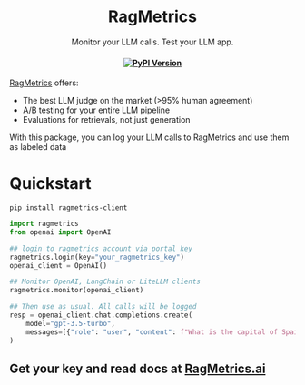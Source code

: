 <h1 align="center">RagMetrics</h1>
    <p align="center">
        Monitor your LLM calls. Test your LLM app.
    </p>
<h4 align="center">
    <a href="https://pypi.org/project/ragmetrics-client/" target="_blank">
        <img src="https://img.shields.io/pypi/v/ragmetrics-client.svg" alt="PyPI Version">
    </a>
</h4>

[RagMetrics](https://ragmetrics.ai/) offers:

- The best LLM judge on the market (>95% human agreement)
- A/B testing for your entire LLM pipeline
- Evaluations for retrievals, not just generation

With this package, you can log your LLM calls to RagMetrics and use them as labeled data

# Quickstart

```shell
pip install ragmetrics-client
```

```python
import ragmetrics
from openai import OpenAI

## login to ragmetrics account via portal key
ragmetrics.login(key="your_ragmetrics_key")
openai_client = OpenAI()

## Monitor OpenAI, LangChain or LiteLLM clients
ragmetrics.monitor(openai_client)

## Then use as usual. All calls will be logged
resp = openai_client.chat.completions.create(
    model="gpt-3.5-turbo",
    messages=[{"role": "user", "content": f"What is the capital of Spain?"}]
)
```
## Get your key and read docs at [RagMetrics.ai](https://ragmetrics.ai/)
